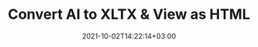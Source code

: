 ---
############################# Static ############################
layout: "autogen"
date: 2021-10-02T14:22:14+03:00
draft: false
path: "total/net/conversion/ai-to-xltx/"

############################# Head ############################
head_title: "Convert AI to XLTX in C# VB.NET & View as HTML"
head_description: "Code example to convert AI to XLTX and 100+ other file formats in .NET (C#, VB.NET, ASP.NET & .NET Core) applications. Display the Converted XLTX document as HTML viewer."

############################# Header ############################
title: "Convert AI to XLTX & View as HTML"
description: "Programmatically convert AI to XLTX in .NET applications using flexible options to customize the resultant document. Convert the complete document or specific pages based on page numbers or selective page ranges using the .NET document conversion library."

############################# SubMenu ############################
submenu:
    enable: false

############################# Content ############################
content:
    enable: true
    block:
    - title_left: "AI to XLTX Conversion in C# .NET"
      content_left: |
          AI to XLTX file conversion using C#. Add watermark and view the converted document as HTML without using any external software.

          -   Create **Converter** object to convert AI document
          -   Set the convert options for XLTX format
          -   Call **Convert** method of **Converter** class instance for conversion to XLTX
          -   Set options for HTML viewer
          -   Create **Viewer** object to view converted XLTX as HTML
          
      title_right: "Convert Whole Document or Specific Pages"
      content_right: |
          You require `GroupDocs.Conversion` & `GroupDocs.Viewer` namespaces to convert between a wide range of popular document types such as PDF, Microsoft Word, Excel, PowerPoint, Project, Outlook, HTML, diagrams and image file formats. Explore other [.NET APIs for Office documents](https://products.conholdate.com/total/net/) as offered by Conholdate.Total.
          
          Get the respective assembly files from the [downloads](https://downloads.conholdate.com/total/net) or fetch the whole package from [Nuget](https://www.nuget.org/packages/Conholdate.Total/) to add 'Conholdate.Total` directly in your workspace.
          
      code: |
          ```cs {linenos=false}
          // Convert AI to XLTX using GroupDocs.Conversion API
          // Create Converter object to convert AI document
          using (Converter converter = new Converter("input.ai"))
          {
              // set the convert options for XLTX format
              var convertOptions = converter.GetPossibleConversions()["xltx"].ConvertOptions;

              // convert to XLTX format
              converter.Convert("output.xltx", convertOptions);
          }

          // Set options for HTML viewer
          HtmlViewOptions viewOptions = HtmlViewOptions.ForEmbeddedResources("output{0}.html");

          // Create Viewer object to view converted XLTX as HTML
          using (Viewer viewer = new Viewer("output.xltx"))
          {
              viewer.View(viewOptions);
          }
          ```
    - title_left: "Add Watermark to Converted XLTX in C#"
      content_left: |
          Accurately convert documents (AI to XLTX) exactly as the original file and apply text or image watermarks to the converted document pages using C# .NET.

          -   Create **Converter** object to convert AI document
          -   Create new instance of **WatermarkOptions** class
          -   Specify watermark properties (color, width, text, image etc)
          -   Instantiate the proper **ConvertOptions** class
          -   Set **Watermark** property of the **ConvertOptions** instance
          -   Call **Convert** method of **Converter** class instance for conversion to XLTX
        
      title_right: "Source Document Information Extraction"
      content_right: |
          The documents information extraction feature not only allows getting the basic information about the source document file but it also supports extracting some valuable file-format specific information such as project start and end dates of a Microsoft Project file, any printing restrictions on a PDF document, list of folders enclosed in an Outlook data file etc. 

          Convert popular document file formats on different operating systems such as Windows, Linux or macOS while using platforms such as Windows Azure, Mono and Xamarin.
          
      code: |
          ```cs {linenos=false}
          // Create Converter object to convert AI document
          using (Converter converter = new Converter("input.ai"))
          {
              // Create new instance of WatermarkOptions class
              WatermarkOptions watermark = new WatermarkOptions
              {
                  Text = "Sample watermark",
                  Color = Color.Red,
                  Width = 100,
                  Height = 100,
                  Background = true
              };

              // Instantiate the proper ConvertOptions class
              PdfConvertOptions options = new PdfConvertOptions
              {
                  Watermark = watermark
              };

              // convert to XLTX format
              converter.Convert("output.xltx", options);
          }
          ```
############################# About Formats ############################
about_formats:
    enable: false
############################# More Formats ############################
more_formats:
    enable: true
    auto: false
    other_out_formats: PDF DOCX DOT DOTX DOTM TXT RTF HTML MHTML XLS XLSX XLSM XLT XLTX XLTM CSV DIF PPT PPTX PPS PPSX POT POTX POTM ODT OTT OTP ODP ODS EMZ WMZ SVGZ TEX DCM WMF BMP PNG GIF JPEG TIFF
############################# Back to top ###############################
back_to_top:
  enable: true
---